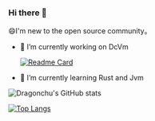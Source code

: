### Hi there 👋

😄I'm new to the open source community。

<!--
**Dragonchu/Dragonchu** is a ✨ _special_ ✨ repository because its `README.md` (this file) appears on your GitHub profile.

Here are some ideas to get you started:
-->

- 🔭 I’m currently working on DcVm
  
  [![Readme Card](https://github-readme-stats.vercel.app/api/pin/?username=Dragonchu&repo=DcVm)](https://github.com/Dragonchu/DcVm)
  
- 🌱 I’m currently learning Rust and Jvm

![Dragonchu's GitHub stats](https://github-readme-stats.vercel.app/api?username=Dragonchu&show_icons=true&count_private=true)

[![Top Langs](https://github-readme-stats.vercel.app/api/top-langs/?username=Dragonchu&exclude_repo=MyTwitter,littleScheduler,MyTwitterPHP,Dragonchu.github.io&layout=pie)](https://github.com/anuraghazra/github-readme-stats)

